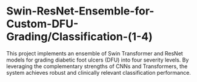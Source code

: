 # Swin-ResNet-Ensemble-for-Custom-DFU-Grading/Classification-(1-4)
This project implements an ensemble of Swin Transformer and ResNet models for grading diabetic foot ulcers (DFU) into four severity levels. By leveraging the complementary strengths of CNNs and Transformers, the system achieves robust and clinically relevant classification performance.
